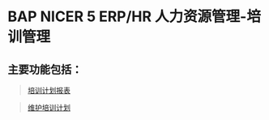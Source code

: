 # BAP NICER 5 ERP/HR 人力资源管理-培训管理

## 主要功能包括：

> [培训计划报表](docs/BAPBusinessCloud/2019知识库/人力资源/培训管理/培训计划报表.md)

> [维护培训计划](docs/BAPBusinessCloud/2019知识库/人力资源/培训管理/维护培训计划.md)









